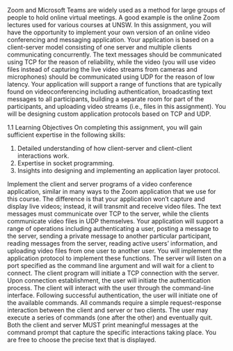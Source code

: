 Zoom and Microsoft Teams are widely used as a method for large groups of people to hold online 
virtual meetings. A good example is the online Zoom lectures used for various courses at UNSW. In
this assignment, you will have the opportunity to implement your own version of an online video
conferencing and messaging application. Your application is based on a client-server model 
consisting of one server and multiple clients communicating concurrently. The text messages should
be communicated using TCP for the reason of reliability, while the video (you will use video files
instead of capturing the live video streams from cameras and microphones) should be communicated
using UDP for the reason of low latency. Your application will support a range of functions that are 
typically found on videoconferencing including authentication, broadcasting text messages to all
participants, building a separate room for part of the participants, and uploading video streams (i.e., 
files in this assignment). You will be designing custom application protocols based on TCP and UDP.

1.1 Learning Objectives
On completing this assignment, you will gain sufficient expertise in the following skills:
1. Detailed understanding of how client-server and client-client interactions work.
2. Expertise in socket programming.
3. Insights into designing and implementing an application layer protocol.

Implement the client and server programs of a video 
conference application, similar in many ways to the Zoom application that we use for this course. The 
difference is that your application won’t capture and display live videos; instead, it will transmit and
receive video files. The text messages must communicate over TCP to the server, while the clients 
communicate video files in UDP themselves. Your application will support a range of operations
including authenticating a user, posting a message to the server, sending a private message to another
particular participant, reading messages from the server, reading active users’ information, and
uploading video files from one user to another user. You will implement the
application protocol to implement these functions. The server will listen on a port specified as the 
command line argument and will wait for a client to connect. The client program will initiate a TCP 
connection with the server. Upon connection establishment, the user will initiate the authentication 
process. The client will interact with the user through the command-line interface. Following
successful authentication, the user will initiate one of the available commands. All commands require 
a simple request-response interaction between the client and server or two clients. The user may execute a series of commands (one after the other) and eventually quit. Both the
client and server MUST print meaningful messages at the command prompt that capture the specific
interactions taking place. You are free to choose the precise text that is displayed.
